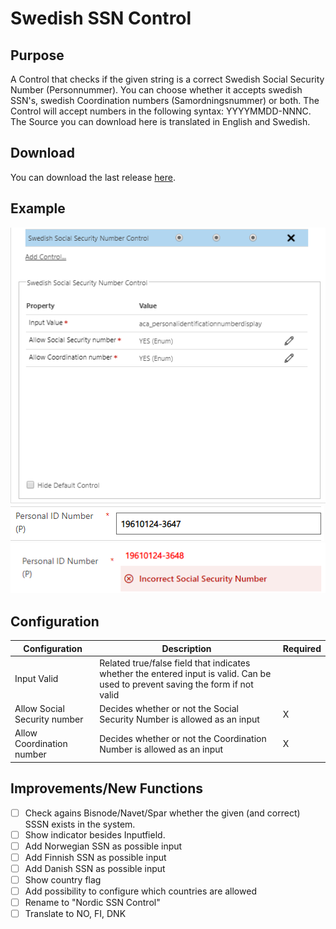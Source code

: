 # Swedish SSN Control
## Purpose
A Control that checks if the given string is a correct Swedish Social Security Number (Personnummer). You can choose whether it accepts swedish SSN's, swedish Coordination numbers (Samordningsnummer) or both.
The Control will accept numbers in the following syntax: YYYYMMDD-NNNC.
The Source you can download here is translated in English and Swedish.

## Download
You can download the last release [here](https://github.com/BenediktBergmann/PCF-Controls/releases).

## Example
![Configuration](/SwedishSSNControl/Screenshots/Configuration.png)
![CorrectSSSN](/SwedishSSNControl/Screenshots/Correct.png)
![IncorrectSSSN](/SwedishSSNControl/Screenshots/Incorrect.png)

## Configuration
Configuration | Description | Required
------------ | ------------- | -------------
Input Valid | Related true/false field that indicates whether the entered input is valid. Can be used to prevent saving the form if not valid |
Allow Social Security number | Decides whether or not the Social Security Number is allowed as an input | X
Allow Coordination number | Decides whether or not the Coordination Number is allowed as an input | X

## Improvements/New Functions
- [ ] Check agains Bisnode/Navet/Spar whether the given (and correct) SSSN exists in the system.
- [ ] Show indicator besides Inputfield.
- [ ] Add Norwegian SSN as possible input
- [ ] Add Finnish SSN as possible input
- [ ] Add Danish SSN as possible input
- [ ] Show country flag
- [ ] Add possibility to configure which countries are allowed
- [ ] Rename to "Nordic SSN Control"
- [ ] Translate to NO, FI, DNK
